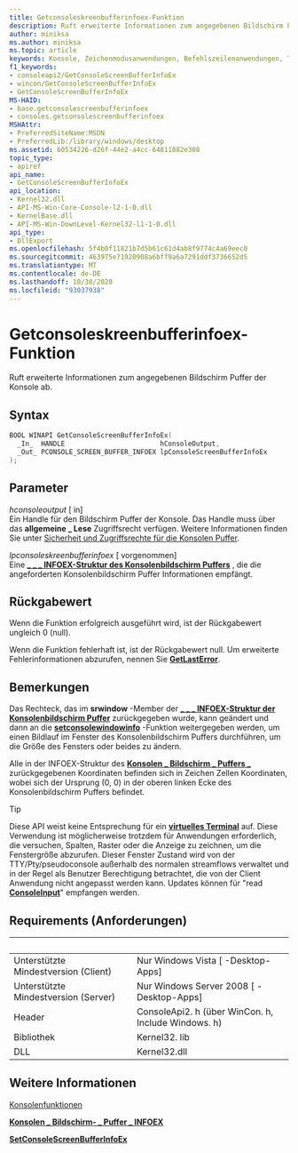 ```yaml
---
title: Getconsoleskreenbufferinfoex-Funktion
description: Ruft erweiterte Informationen zum angegebenen Bildschirm Puffer der Konsole ab.
author: miniksa
ms.author: miniksa
ms.topic: article
keywords: Konsole, Zeichenmodusanwendungen, Befehlszeilenanwendungen, Terminalanwendungen, Konsolen-API
f1_keywords:
- consoleapi2/GetConsoleScreenBufferInfoEx
- wincon/GetConsoleScreenBufferInfoEx
- GetConsoleScreenBufferInfoEx
MS-HAID:
- base.getconsolescreenbufferinfoex
- consoles.getconsolescreenbufferinfoex
MSHAttr:
- PreferredSiteName:MSDN
- PreferredLib:/library/windows/desktop
ms.assetid: 60534226-d26f-44e2-a4cc-64811882e308
topic_type:
- apiref
api_name:
- GetConsoleScreenBufferInfoEx
api_location:
- Kernel32.dll
- API-MS-Win-Core-Console-l2-1-0.dll
- KernelBase.dll
- API-MS-Win-DownLevel-Kernel32-l1-1-0.dll
api_type:
- DllExport
ms.openlocfilehash: 5f4b0f11821b7d5b61c61d4ab8f9774c4a69eec0
ms.sourcegitcommit: 463975e71920908a6bff9a6a7291ddf3736652d5
ms.translationtype: MT
ms.contentlocale: de-DE
ms.lasthandoff: 10/30/2020
ms.locfileid: "93037938"
---
```

# <a name="getconsolescreenbufferinfoex-function"></a>Getconsoleskreenbufferinfoex-Funktion

Ruft erweiterte Informationen zum angegebenen Bildschirm Puffer der Konsole ab.

## <a name="syntax"></a>Syntax

```C
BOOL WINAPI GetConsoleScreenBufferInfoEx(
  _In_  HANDLE                        hConsoleOutput,
  _Out_ PCONSOLE_SCREEN_BUFFER_INFOEX lpConsoleScreenBufferInfoEx
);
```

## <a name="parameters"></a>Parameter

*hconsoleoutput* \[ in\]  
Ein Handle für den Bildschirm Puffer der Konsole. Das Handle muss über das **allgemeine \_ Lese** Zugriffsrecht verfügen. Weitere Informationen finden Sie unter [Sicherheit und Zugriffsrechte für die Konsolen Puffer](console-buffer-security-and-access-rights.md).

*lpconsoleskreenbufferinfoex* \[ vorgenommen\]  
Eine [**\_ \_ \_ INFOEX-Struktur des Konsolenbildschirm Puffers**](console-screen-buffer-infoex.md) , die die angeforderten Konsolenbildschirm Puffer Informationen empfängt.

## <a name="return-value"></a>Rückgabewert

Wenn die Funktion erfolgreich ausgeführt wird, ist der Rückgabewert ungleich 0 (null).

Wenn die Funktion fehlerhaft ist, ist der Rückgabewert null. Um erweiterte Fehlerinformationen abzurufen, nennen Sie [**GetLastError**](https://msdn.microsoft.com/library/windows/desktop/ms679360).

## <a name="remarks"></a>Bemerkungen

Das Rechteck, das im **srwindow** -Member der [**\_ \_ \_ INFOEX-Struktur der Konsolenbildschirm Puffer**](console-screen-buffer-infoex.md) zurückgegeben wurde, kann geändert und dann an die [**setconsolewindowinfo**](setconsolewindowinfo.md) -Funktion weitergegeben werden, um einen Bildlauf im Fenster des Konsolenbildschirm Puffers durchführen, um die Größe des Fensters oder beides zu ändern.

Alle in der INFOEX-Struktur des [**Konsolen \_ Bildschirm \_ Puffers \_**](console-screen-buffer-infoex.md) zurückgegebenen Koordinaten befinden sich in Zeichen Zellen Koordinaten, wobei sich der Ursprung (0, 0) in der oberen linken Ecke des Konsolenbildschirm Puffers befindet.

> [!TIP]
> Diese API weist keine Entsprechung für ein **[virtuelles Terminal](console-virtual-terminal-sequences.md)** auf. Diese Verwendung ist möglicherweise trotzdem für Anwendungen erforderlich, die versuchen, Spalten, Raster oder die Anzeige zu zeichnen, um die Fenstergröße abzurufen. Dieser Fenster Zustand wird von der TTY/Pty/pseudoconsole außerhalb des normalen streamflows verwaltet und in der Regel als Benutzer Berechtigung betrachtet, die von der Client Anwendung nicht angepasst werden kann. Updates können für "read [**ConsoleInput**](readconsoleinput.md)" empfangen werden.

## <a name="requirements"></a>Requirements (Anforderungen)

| &nbsp; | &nbsp; |
|-|-|
| Unterstützte Mindestversion (Client) | Nur Windows Vista \[ -Desktop-Apps\] |
| Unterstützte Mindestversion (Server) | Nur Windows Server 2008 \[ -Desktop-Apps\] |
| Header | ConsoleApi2. h (über WinCon. h, Include Windows. h) |
| Bibliothek | Kernel32. lib |
| DLL | Kernel32.dll |

## <a name="see-also"></a>Weitere Informationen

[Konsolenfunktionen](console-functions.md)

[**Konsolen \_ Bildschirm- \_ Puffer \_ INFOEX**](console-screen-buffer-infoex.md)

[**SetConsoleScreenBufferInfoEx**](setconsolescreenbufferinfoex.md)
